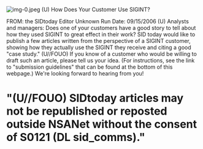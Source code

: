 ![img-0.jpeg](img-0.jpeg)
(U) How Does Your Customer Use SIGINT?

FROM: the SIDtoday Editor
Unknown
Run Date: 09/15/2006
(U) Analysts and managers: Does one of your customers have a good story to tell about how they used SIGINT to great effect in their work? SID today would like to publish a few articles written from the perspective of a SIGINT customer, showing how they actually use the SIGINT they receive and citing a good "case study."
(U//FOUO) If you know of a customer who would be willing to draft such an article, please tell us your idea. (For instructions, see the link to "submission guidelines" that can be found at the bottom of this webpage.) We're looking forward to hearing from you!

# "(U//FOUO) SIDtoday articles may not be republished or reposted outside NSANet without the consent of S0121 (DL sid_comms)."
